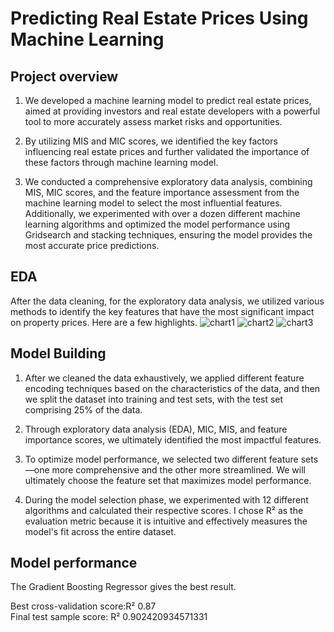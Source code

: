 # Predicting Real Estate Prices Using Machine Learning

## Project overview

1. We developed a machine learning model to predict real estate prices, aimed at providing investors and real estate developers with a powerful tool to more accurately assess market risks and opportunities.

2. By utilizing MIS and MIC scores, we identified the key factors influencing real estate prices and further validated the importance of these factors through machine learning model.

3. We conducted a comprehensive exploratory data analysis, combining MIS, MIC scores, and the feature importance assessment from the machine learning model to select the most influential features. Additionally, we experimented with over a dozen different machine learning algorithms and optimized the model performance using Gridsearch and stacking techniques, ensuring the model provides the most accurate price predictions.

## EDA

After the data cleaning, for the exploratory data analysis, we utilized various methods to identify the key features that have the most significant impact on property prices. Here are a few highlights.
![chart1](https://github.com/user-attachments/assets/8eb53109-3598-497c-afe4-b5e8d82edc31)
![chart2](https://github.com/user-attachments/assets/b433e04d-b8c7-42f7-a1f0-036b6ceafaf1)
![chart3](https://github.com/user-attachments/assets/edef4661-1217-405b-bb29-3623a9b5cde8)

## Model Building

1. After we cleaned the data exhaustively, we applied different feature encoding techniques based on the characteristics of the data, and then we split the dataset into training and test sets, with the test set comprising 25% of the data.  

2. Through exploratory data analysis (EDA), MIC, MIS, and feature importance scores, we ultimately identified the most impactful features.

3. To optimize model performance, we selected two different feature sets—one more comprehensive and the other more streamlined. We will ultimately choose the feature set that maximizes model performance.

4. During the model selection phase, we experimented with 12 different algorithms and calculated their respective scores. I chose R² as the evaluation metric because it is intuitive and effectively measures the model's fit across the entire dataset.

## Model performance
The Gradient Boosting Regressor gives the best result.

Best cross-validation score:R² 0.87  
Final test sample score: R² 0.902420934571331







